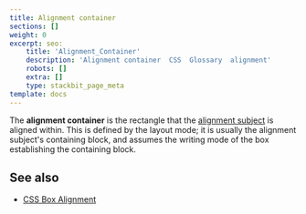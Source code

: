 ```yaml
---
title: Alignment container
sections: []
weight: 0
excerpt: seo:
    title: 'Alignment_Container'
    description: 'Alignment container  CSS  Glossary  alignment'
    robots: []
    extra: []
    type: stackbit_page_meta
template: docs
---
```


The **alignment container** is the rectangle that the [alignment subject](/en-US/docs/Glossary/Alignment_Subject) is aligned within. This is defined by the layout mode; it is usually the alignment subject's containing block, and assumes the writing mode of the box establishing the containing block.

## See also

- [CSS Box Alignment](/en-US/docs/Web/CSS/CSS_Box_Alignment)
